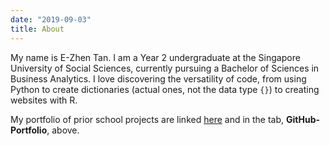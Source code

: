 ```yaml
---
date: "2019-09-03"
title: About
---
```


My name is E-Zhen Tan. I am a Year 2 undergraduate at the Singapore University of Social Sciences, currently pursuing a Bachelor of Sciences in Business Analytics. I love discovering the versatility of code, from using Python to create dictionaries (actual ones, not the data type `{}`) to creating websites with R. 

My portfolio of prior school projects are linked [here](https://github.com/ezhentan/schoolprojects) and in the tab, **GitHub-Portfolio**, above.
